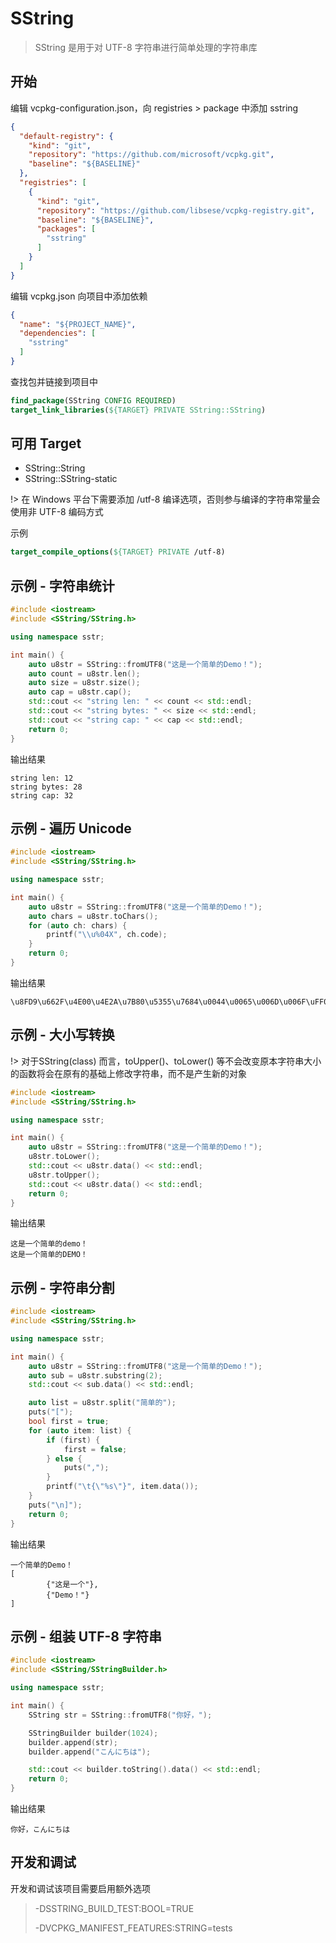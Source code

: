 # SString

> SString 是用于对 UTF-8 字符串进行简单处理的字符串库

## 开始

编辑 vcpkg-configuration.json，向 registries > package 中添加 sstring

```json
{
  "default-registry": {
    "kind": "git",
    "repository": "https://github.com/microsoft/vcpkg.git",
    "baseline": "${BASELINE}"
  },
  "registries": [
    {
      "kind": "git",
      "repository": "https://github.com/libsese/vcpkg-registry.git",
      "baseline": "${BASELINE}",
      "packages": [
        "sstring"
      ]
    }
  ]
}
```

编辑 vcpkg.json 向项目中添加依赖

```json
{
  "name": "${PROJECT_NAME}",
  "dependencies": [
    "sstring"
  ]
}
```

查找包并链接到项目中

```cmake
find_package(SString CONFIG REQUIRED)
target_link_libraries(${TARGET} PRIVATE SString::SString)
```

## 可用 Target

- SString::String
- SString::SString-static

!> 在 Windows 平台下需要添加 /utf-8 编译选项，否则参与编译的字符串常量会使用非 UTF-8 编码方式

示例

```cmake
target_compile_options(${TARGET} PRIVATE /utf-8)
```

## 示例 - 字符串统计

```cpp
#include <iostream>
#include <SString/SString.h>

using namespace sstr;

int main() {
    auto u8str = SString::fromUTF8("这是一个简单的Demo！");
    auto count = u8str.len();
    auto size = u8str.size();
    auto cap = u8str.cap();
    std::cout << "string len: " << count << std::endl;
    std::cout << "string bytes: " << size << std::endl;
    std::cout << "string cap: " << cap << std::endl;
    return 0;
}
```

输出结果

```
string len: 12
string bytes: 28
string cap: 32
```

## 示例 - 遍历 Unicode

```cpp
#include <iostream>
#include <SString/SString.h>

using namespace sstr;

int main() {
    auto u8str = SString::fromUTF8("这是一个简单的Demo！");
    auto chars = u8str.toChars();
    for (auto ch: chars) {
        printf("\\u%04X", ch.code);
    }
    return 0;
}
```

输出结果

```
\u8FD9\u662F\u4E00\u4E2A\u7B80\u5355\u7684\u0044\u0065\u006D\u006F\uFF01
```

## 示例 - 大小写转换

!> 对于SString(class) 而言，toUpper()、toLower() 等不会改变原本字符串大小的函数将会在原有的基础上修改字符串，而不是产生新的对象

```cpp
#include <iostream>
#include <SString/SString.h>

using namespace sstr;

int main() {
    auto u8str = SString::fromUTF8("这是一个简单的Demo！");
    u8str.toLower();
    std::cout << u8str.data() << std::endl;
    u8str.toUpper();
    std::cout << u8str.data() << std::endl;
    return 0;
}
```

输出结果

```
这是一个简单的demo！
这是一个简单的DEMO！
```

## 示例 - 字符串分割

```cpp
#include <iostream>
#include <SString/SString.h>

using namespace sstr;

int main() {
    auto u8str = SString::fromUTF8("这是一个简单的Demo！");
    auto sub = u8str.substring(2);
    std::cout << sub.data() << std::endl;

    auto list = u8str.split("简单的");
    puts("[");
    bool first = true;
    for (auto item: list) {
        if (first) {
            first = false;
        } else {
            puts(",");
        }
        printf("\t{\"%s\"}", item.data());
    }
    puts("\n]");
    return 0;
}
```

输出结果

```
一个简单的Demo！
[
        {"这是一个"},
        {"Demo！"}
]

```

## 示例 - 组装 UTF-8 字符串

```cpp
#include <iostream>
#include <SString/SStringBuilder.h>

using namespace sstr;

int main() {
    SString str = SString::fromUTF8("你好，");

    SStringBuilder builder(1024);
    builder.append(str);
    builder.append("こんにちは");

    std::cout << builder.toString().data() << std::endl;
    return 0;
}
```

输出结果

```
你好，こんにちは
```

## 开发和调试

开发和调试该项目需要启用额外选项

> -DSSTRING_BUILD_TEST:BOOL=TRUE
> 
> -DVCPKG_MANIFEST_FEATURES:STRING=tests